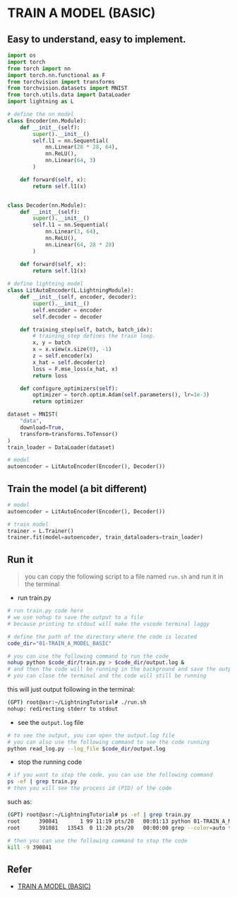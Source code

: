 # TRAIN A MODEL (BASIC)

## Easy to understand, easy to implement.

```python
import os
import torch
from torch import nn
import torch.nn.functional as F
from torchvision import transforms
from torchvision.datasets import MNIST
from torch.utils.data import DataLoader
import lightning as L

# define the nn model
class Encoder(nn.Module):
    def __init__(self):
        super().__init__()
        self.l1 = nn.Sequential(
            nn.Linear(28 * 28, 64), 
            nn.ReLU(), 
            nn.Linear(64, 3)
        )

    def forward(self, x):
        return self.l1(x)


class Decoder(nn.Module):
    def __init__(self):
        super().__init__()
        self.l1 = nn.Sequential(
            nn.Linear(3, 64), 
            nn.ReLU(), 
            nn.Linear(64, 28 * 28)
        )

    def forward(self, x):
        return self.l1(x)
    
# define lightning model
class LitAutoEncoder(L.LightningModule):
    def __init__(self, encoder, decoder):
        super().__init__()
        self.encoder = encoder
        self.decoder = decoder

    def training_step(self, batch, batch_idx):
        # training_step defines the train loop.
        x, y = batch
        x = x.view(x.size(0), -1)
        z = self.encoder(x)
        x_hat = self.decoder(z)
        loss = F.mse_loss(x_hat, x)
        return loss

    def configure_optimizers(self):
        optimizer = torch.optim.Adam(self.parameters(), lr=1e-3)
        return optimizer

dataset = MNIST(
    "data", 
    download=True, 
    transform=transforms.ToTensor()
)
train_loader = DataLoader(dataset)

# model
autoencoder = LitAutoEncoder(Encoder(), Decoder())
```

## Train the model (a bit different)

```python
# model
autoencoder = LitAutoEncoder(Encoder(), Decoder())

# train model
trainer = L.Trainer()
trainer.fit(model=autoencoder, train_dataloaders=train_loader)
```

## Run it

> you can copy the following script to a file named `run.sh` and run it in the terminal

- run train.py

```bash
# run train.py code here 
# we use nohup to save the output to a file
# because printing to stdout will make the vscode terminal laggy

# define the path of the directory where the code is located
code_dir="01-TRAIN_A_MODEL_BASIC"

# you can use the following command to run the code
nohup python $code_dir/train.py > $code_dir/output.log &
# and then the code will be running in the background and save the output to output.log file
# you can close the terminal and the code will still be running
```

this will just output following in the terminal:

```bash
(GPT) root@asr:~/LightningTutorial# ./run.sh 
nohup: redirecting stderr to stdout
```

- see the `output.log` file

```bash
# to see the output, you can open the output.log file
# you can also use the following command to see the code running
python read_log.py --log_file $code_dir/output.log
```

- stop the running code

```bash
# if you want to stop the code, you can use the following command
ps -ef | grep train.py
# then you will see the process id (PID) of the code
```

such as:

```bash
(GPT) root@asr:~/LightningTutorial# ps -ef | grep train.py
root      390841       1 99 11:19 pts/20   00:01:13 python 01-TRAIN_A_MODEL_BASIC/train.py
root      391081   13543  0 11:20 pts/20   00:00:00 grep --color=auto train.py
```

```bash
# then you can use the following command to stop the code
kill -9 390841
```

## Refer

- [TRAIN A MODEL (BASIC)](https://lightning.ai/docs/pytorch/stable/model/train_model_basic.html)